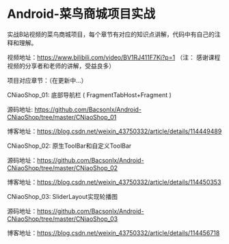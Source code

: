 # **Android-菜鸟商城项目实战**

实战B站视频的菜鸟商城项目，每个章节有对应的知识点讲解，代码中有自己的注释和理解。

视频地址：https://www.bilibili.com/video/BV1RJ411F7Kj?p=1
（注： 感谢课程视频的分享者和老师的讲解，受益良多）

项目对应章节：（在更新中…）

CNiaoShop_01: 底部导航栏 ( FragmentTabHost+Fragment )

源码地址: https://github.com/Bacsonlx/Android-CNiaoShop/tree/master/CNiaoShop_01

博客地址：https://blog.csdn.net/weixin_43750332/article/details/114449489

CNiaoShop_02: 原生ToolBar和自定义ToolBar

源码地址：https://github.com/Bacsonlx/Android-CNiaoShop/tree/master/CNiaoShop_02

博客地址：https://blog.csdn.net/weixin_43750332/article/details/114450353

CNiaoShop_03: SliderLayout实现轮播图

源码地址：https://github.com/Bacsonlx/Android-CNiaoShop/tree/master/CNiaoShop_03

博客地址：https://blog.csdn.net/weixin_43750332/article/details/114456718

